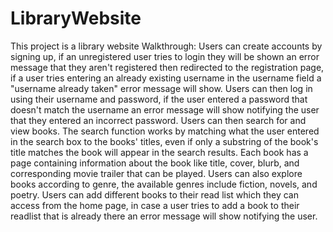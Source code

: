 # LibraryWebsite
This project is a library website 
Walkthrough: 
  Users can create accounts by signing up, if an unregistered user tries to login they will be shown an error message that they aren't registered then redirected to 
  the registration page, if a user tries entering an already existing username in the username field a "username already taken" error message will show. Users can then
  log in using their username and password, if the user entered a password that doesn't match the username an error message will show notifying the user that they entered
  an incorrect password. Users can then search for and view books. The search function works by matching what the user entered in the search box to the books' titles, even 
  if only a substring of the book's title matches the book will appear in the search results. Each book has a page containing information about the book like title, cover,
  blurb, and corresponding movie trailer that can be played. Users can also explore books according to genre, the available genres include fiction, novels, and poetry. Users 
  can add different books to their read list which they can access from the home page, in case a user tries to add a book to their readlist that is already there an error
  message will show notifying the user. 
  
  
